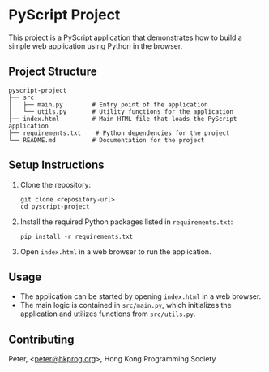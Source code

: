# PyScript Project

This project is a PyScript application that demonstrates how to build a simple web application using Python in the browser.

## Project Structure

```
pyscript-project
├── src
│   ├── main.py        # Entry point of the application
│   └── utils.py       # Utility functions for the application
├── index.html         # Main HTML file that loads the PyScript application
├── requirements.txt    # Python dependencies for the project
└── README.md          # Documentation for the project
```

## Setup Instructions

1. Clone the repository:
   ```
   git clone <repository-url>
   cd pyscript-project
   ```

2. Install the required Python packages listed in `requirements.txt`:
   ```
   pip install -r requirements.txt
   ```

3. Open `index.html` in a web browser to run the application.

## Usage

- The application can be started by opening `index.html` in a web browser.
- The main logic is contained in `src/main.py`, which initializes the application and utilizes functions from `src/utils.py`.

## Contributing

Peter, \<peter@hkprog.org>, Hong Kong Programming Society
